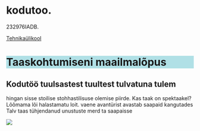 # kodutoo.
<p>232976IADB.</p>

<a href="https://taltech.ee">Tehnikaülikool</a>

<h1 style="background-color:#B0E0E6;">Taaskohtumiseni maailmalõpus</h1>

<h2>Kodutöö tuulsastest tuultest tulvatuna tulem</h2>
<p>hingan sisse stoilise stohhastilisuse olemise piirde. Kas taak on spektaakel? Lõõmama lõi halastamatu loit.
  vaene avantürist avastab saapaid kangutades Talv taas tühjendanud unustuste merd ta saapaisse</p>
<img src= https://i0.wp.com/rare.makersplace.com/wp-content/uploads/2021/01/7c36047bf0ec9b28dfe2efc57e399a2c_171180.jpg?w=500&ssl=1>
 
